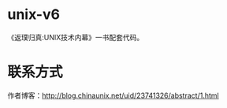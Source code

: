 # unix-v6

《返璞归真:UNIX技术内幕》一书配套代码。

# 联系方式

作者博客：http://blog.chinaunix.net/uid/23741326/abstract/1.html

